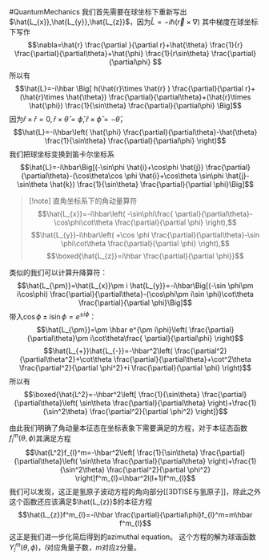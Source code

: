 #QuantumMechanics 
我们首先需要在球坐标下重新写出$\hat{L_{x}},\hat{L_{y}},\hat{L_{z}}$，因为$\hat{L}=-i\hbar(\vec{r}\times \nabla )$
其中梯度在球坐标下写作
$$\nabla=\hat{r} \frac{\partial }{\partial r}+\hat{\theta} \frac{1}{r} \frac{\partial}{\partial\theta}+\hat{\phi} \frac{1}{r\sin\theta} \frac{\partial}{\partial\phi} $$
所以有
$$\hat{L}=-i\hbar \Big[  h(\hat{r}\times \hat{r} ) \frac{\partial}{\partial r}+(\hat{r}\times \hat{\theta}) \frac{\partial}{\partial\theta}+(\hat{r}\times  \hat{\phi}) \frac{1}{\sin\theta} \frac{\partial}{\partial\phi} \Big]$$
因为$\hat{r}\times \hat{r}=0,\hat{r}\times  \hat{\theta}=\hat{\phi},\hat{r}\times  \hat{\phi}=-\hat{\theta}$，
$$\hat{L}=-i\hbar\left( \hat{\phi} \frac{\partial}{\partial\theta}-\hat{\theta} \frac{1}{\sin\theta} \frac{\partial}{\partial\phi} \right)$$
我们把球坐标变换到笛卡尔坐标系
$$\hat{L}=-i\hbar\Big[(-\sin\phi  \hat{i}+\cos\phi  \hat{j}) \frac{\partial}{\partial\theta}-(\cos\theta\cos \phi  \hat{i}+\cos\theta \sin\phi  \hat{j}-\sin\theta  \hat{k}) \frac{1}{\sin\theta} \frac{\partial}{\partial \phi}\Big]$$
>[!note] 直角坐标系下的角动量算符
>$$\hat{L_{x}}=-i\hbar\left( -\sin\phi\frac{ \partial}{\partial\theta}-\cos\phi\cot\theta  \frac{\partial}{\partial \phi} \right),$$
>$$\hat{L_{y}}-i\hbar\left( +\cos \phi  \frac{\partial}{\partial\theta}-\sin \phi\cot\theta  \frac{\partial}{\partial \phi} \right),$$
>$$\boxed{\hat{L_{z}}=i\hbar  \frac{\partial}{\partial \phi}}$$

类似的我们可以计算升降算符：
$$\hat{L_{\pm}}=\hat{L_{x}}\pm i  \hat{L_{y}}=-i\hbar\Big[(-\sin \phi\pm i\cos\phi) \frac{\partial}{\partial\theta}-(\cos\phi\pm i\sin \phi)\cot\theta \frac{\partial}{\partial \phi}\Big]$$
带入$\cos \phi\pm i\sin\phi=e^{\pm i\phi}$：
$$\hat{L_{\pm}}=\pm \hbar e^{\pm i\phi}\left(  \frac{\partial}{\partial\theta}\pm i\cot\theta\frac{ \partial}{\partial\phi} \right)$$
$$\hat{L_{+}}\hat{L_{-}}=-\hbar^2\left( \frac{\partial^2}{\partial\theta^2}+\cot\theta  \frac{\partial}{\partial\theta}+\cot^2\theta  \frac{\partial^2}{\partial \phi^2}+i  \frac{\partial}{\partial \phi} \right)$$
所以有$$\boxed{\hat{L^2}=-\hbar^2\left[ \frac{1}{\sin\theta}  \frac{\partial}{\partial\theta}\left( \sin\theta  \frac{\partial}{\partial\theta} \right)+\frac{1}{\sin^2\theta}  \frac{\partial^2}{\partial \phi^2} \right]}$$

由此我们明确了角动量本征态在坐标表象下需要满足的方程，对于本征态函数$f_{l}^m(\theta,\phi)$其满足方程
$$\hat{L^2}f_{l}^m=-\hbar^2\left[ \frac{1}{\sin\theta}  \frac{\partial}{\partial\theta}\left( \sin\theta  \frac{\partial}{\partial\theta} \right)+\frac{1}{\sin^2\theta}  \frac{\partial^2}{\partial \phi^2} \right]f^m_{l}=\hbar^2l(l+1)f^m_{l}$$
我们可以发现，这正是氢原子波动方程的角向部分[[3DTISE与氢原子]]，除此之外这个函数还应该满足$\hat{L_{z}}$的本征方程
$$\hat{L_{z}}f^m_{l}=-i\hbar \frac{\partial}{\partial\phi}f_{l}^m=m\hbar f^m_{l}$$
这正是我们进一步化简后得到的azimuthal equation。
这个方程的解为球谐函数$Y^m_{l}(\theta,\phi)$，$l$对应角量子数，$m$对应z分量。